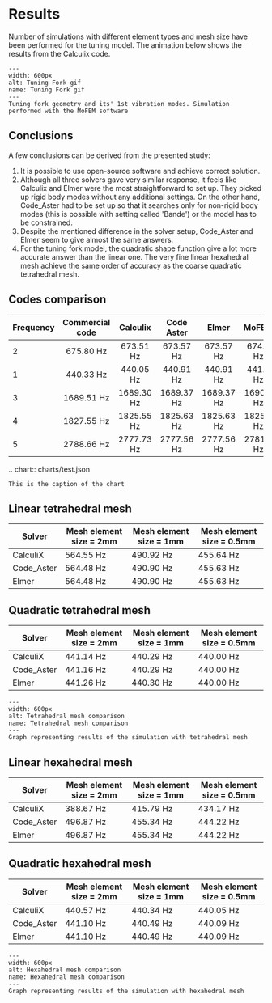 # Results

Number of simulations with different element types and mesh size have been performed for the tuning model. The animation below shows the results from the Calculix code.

```{figure} ./movie.gif
---
width: 600px
alt: Tuning Fork gif
name: Tuning Fork gif
---
Tuning fork geometry and its' 1st vibration modes. Simulation performed with the MoFEM software
```

## Conclusions

A few conclusions can be derived from the presented study:

1. It is possible to use open-source software and achieve correct solution.
2. Although all three solvers gave very similar response, it feels like Calculix and Elmer were the most straightforward to set up. They picked up rigid body modes without any additional settings. On the other hand, Code_Aster had to be set up so that it searches only for non-rigid body modes (this is possible with setting called 'Bande') or the model has to be constrained.
3. Despite the mentioned difference in the solver setup, Code_Aster and Elmer seem to give almost the same answers.
4. For the tuning fork model, the quadratic shape function give a lot more accurate answer than the linear one. The very fine linear hexahedral mesh achieve the same order of accuracy as the coarse quadratic tetrahedral mesh.

## Codes comparison

| Frequency | Commercial code    | Calculix    | Code Aster    |  Elmer     |  MoFEM     |
|----------------|:------------------:|:-----------:|:-------------:|:----------:|:----------:|
|              2 |      675.80 Hz     |  673.51 Hz  |   673.57 Hz   |  673.57 Hz |  674.4 Hz |
|              1 |      440.33 Hz     |  440.05 Hz  |   440.91 Hz   |  440.91 Hz |  441.0 Hz |
|              3 |     1689.51 Hz     |  1689.30 Hz |   1689.37 Hz  | 1689.37 Hz | 1690.3 Hz |
|              4 |     1827.55 Hz     |  1825.55 Hz |   1825.63 Hz  | 1825.63 Hz | 1825.7 Hz |
|              5 |     2788.66 Hz     |  2777.73 Hz |   2777.56 Hz  | 2777.56 Hz | 2781.3 Hz |

.. chart:: charts/test.json

    This is the caption of the chart

## Linear tetrahedral mesh

| Solver                |Mesh element size = 2mm  | Mesh element size = 1mm | Mesh element size = 0.5mm |
|-----------------------|-----------------------  |-------------------------|---------------------------|
| CalculiX              |  564.55 Hz              |  490.92 Hz              |  455.64 Hz                |    
| Code_Aster            |  564.48 Hz              |  490.90 Hz              |  455.63 Hz                |
| Elmer                 |  564.48 Hz              |  490.90 Hz              |  455.63 Hz                |

## Quadratic tetrahedral mesh

| Solver                |Mesh element size = 2mm  | Mesh element size = 1mm | Mesh element size = 0.5mm |
|-----------------------|-----------------------  |-------------------------|---------------------------|
| CalculiX              |  441.14 Hz              |  440.29 Hz              |  440.00 Hz              |    
| Code_Aster            |  441.16 Hz              |  440.29 Hz              |  440.00 Hz              |
| Elmer                 |  441.26 Hz              |  440.30 Hz              |  440.00 Hz              |

```{figure} ./tet-comparison.png
---
width: 600px
alt: Tetrahedral mesh comparison
name: Tetrahedral mesh comparison
---
Graph representing results of the simulation with tetrahedral mesh
```

## Linear hexahedral mesh

| Solver                |Mesh element size = 2mm  | Mesh element size = 1mm | Mesh element size = 0.5mm |
|-----------------------|-----------------------  |-------------------------|---------------------------|
| CalculiX              |  388.67 Hz              |  415.79 Hz              |  434.17 Hz                |    
| Code_Aster            |  496.87 Hz              |  455.34 Hz              |  444.22 Hz                |
| Elmer                 |  496.87 Hz              |  455.34 Hz              |  444.22 Hz                |

## Quadratic hexahedral mesh

| Solver                |Mesh element size = 2mm  | Mesh element size = 1mm | Mesh element size = 0.5mm |
|-----------------------|-----------------------  |-------------------------|---------------------------|
| CalculiX              |  440.57 Hz              |  440.34 Hz              |  440.05 Hz              |    
| Code_Aster            |  441.10 Hz              |  440.49 Hz              |  440.09 Hz              |
| Elmer                 |  441.10 Hz              |  440.49 Hz              |  440.09 Hz              |

```{figure} ./hex-comparison.png
---
width: 600px
alt: Hexahedral mesh comparison
name: Hexahedral mesh comparison
---
Graph representing results of the simulation with hexahedral mesh
```
